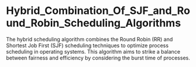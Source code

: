 # Hybrid_Combination_Of_SJF_and_Round_Robin_Scheduling_Algorithms

The hybrid scheduling algorithm combines the Round Robin (RR) and Shortest Job First (SJF) scheduling techniques to optimize process scheduling in operating systems. This algorithm aims to strike a balance between fairness and efficiency by considering the burst time of processes.

